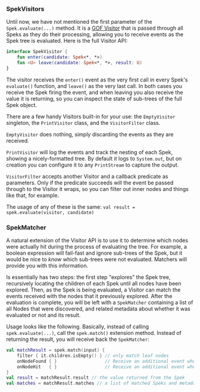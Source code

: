 ### SpekVisitors

Until now, we have not mentioned the first parameter of the `Spek.evaluate(...)` method. It is a 
[GOF Visitor](https://en.wikipedia.org/wiki/Visitor_pattern) that is passed through all Speks as they do their 
processing, allowing you to receive events as the Spek tree is evaluated. Here is the full Visitor API:

```kotlin
interface SpekVisitor {
    fun enter(candidate: Spek<*, *>)
    fun <U> leave(candidate: Spek<*, *>, result: U)
}
```

The visitor receives the `enter()` event as the very first call in every Spek's `evaluate()` function, and `leave()` as
the very last call. In both cases you receive the Spek firing the event, and when leaving you also receive the value it
is returning, so you can inspect the state of sub-trees of the full Spek object.

There are a few handy Visitors built-in for your use: the `EmptyVisitor` singleton, the `PrintVisitor` class, and the
`VisitorFilter` class.

`EmptyVisitor` does nothing, simply discarding the events as they are received.

`PrintVisitor` will log the events and track the nesting of each Spek, showing a nicely-formatted tree. By default it 
logs to `System.out`, but on creation you can configure it to any `PrintStream` to capture the output.

`VisitorFilter` accepts another Visitor and a callback predicate as parameters. Only if the predicate succeeds will the 
event be passed through to the Visitor it wraps, so you can filter out inner nodes and things like that, for example.

The usage of any of these is the same: `val result = spek.evaluate(visitor, candidate)` 

### SpekMatcher

A natural extension of the Visitor API is to use it to determine which nodes were actually hit during the process of 
evaluating the tree. For example, a boolean expression will fail-fast and ignore sub-trees of the Spek, but it would be
nice to _know_ which sub-trees were not evaluated. Matchers will provide you with this information.

Is essentially has two steps: the first step "explores" the Spek tree, recursively locating the children of each Spek 
until all nodes have been explored. Then, as the Spek is being evaluated, a Visitor can match the events received with
the nodes that it previously explored. After the evaluation is complete, you will be left with a `SpekMatcher` 
containing a list of all Nodes that were discovered, and related metadata about whether it was evaluated or not and its
result. 

Usage looks like the following. Basically, instead of calling `spek.evaluate(...)`, call the `spek.match()` extension
method. Instead of returning the result, you will receive back the `SpekMatcher`:

```kotlin
val matchResult = spek.match(input) {
    filter { it.children.isEmpty() } // only match leaf nodes
    onNodeFound { }                  // Receive an additional event whenever a node is discovered in the exploration phase
    onNodeHit   { }                  // Receive an additional event whenever a node is hit in the evaluation phase
}
val result = matchResult.result // the value returned from the Spek
val matches = matchResult.matches // a list of matched Speks and metadata
```